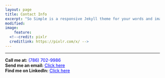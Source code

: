 ```yaml
---
layout: page
title: Contact Info
excerpt: "So Simple is a responsive Jekyll theme for your words and images."
modified:
image:
    feature:
  <!--credit: pixlr
  creditlink: https://pixlr.com/x/ -->
---
```


<hr/>

**Call me at:** <span style="color: blue">(786) 702-9986</span><br/>
**Send me an email:** <a style="color: blue" href="mailto:jasonvic97@gmail.com">Click here</a><br/>
**Find me on LinkedIn:** <a style="color: blue" href="https://www.linkedin.com/in/jason-victor-795b3b193/"> Click here</a>
